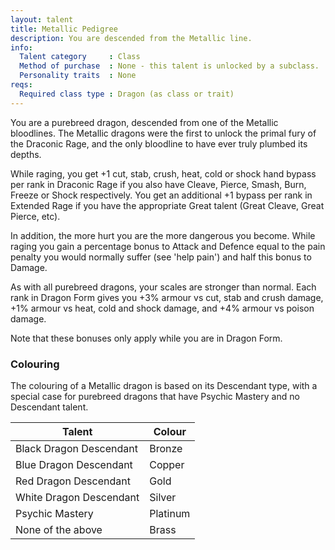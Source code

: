 ```yaml
---
layout: talent
title: Metallic Pedigree
description: You are descended from the Metallic line.
info:
  Talent category     : Class
  Method of purchase  : None - this talent is unlocked by a subclass.
  Personality traits  : None
reqs:
  Required class type : Dragon (as class or trait)
---
```


You are a purebreed dragon, descended from one of the Metallic bloodlines. The Metallic dragons were the first to unlock the primal fury of the Draconic Rage, and the only bloodline to have ever truly plumbed its depths.

While raging, you get +1 cut, stab, crush, heat, cold or shock hand bypass per rank in Draconic Rage if you also have Cleave, Pierce, Smash, Burn, Freeze or Shock respectively. You get an additional +1 bypass per rank in Extended Rage if you have the appropriate Great talent (Great Cleave, Great Pierce, etc).

In addition, the more hurt you are the more dangerous you become. While raging you gain a percentage bonus to Attack and Defence equal to the pain penalty you would normally suffer (see 'help pain') and half this bonus to Damage.

As with all purebreed dragons, your scales are stronger than normal. Each rank in Dragon Form gives you +3% armour vs cut, stab and crush damage, +1% armour vs heat, cold and shock damage, and +4% armour vs poison damage.

Note that these bonuses only apply while you are in Dragon Form.

### Colouring
The colouring of a Metallic dragon is based on its Descendant type, with a special case for purebreed dragons that have Psychic Mastery and no Descendant talent.

Talent | Colour
--- | ---
Black Dragon Descendant | Bronze
Blue Dragon Descendant | Copper
Red Dragon Descendant | Gold
White Dragon Descendant | Silver
Psychic Mastery | Platinum
None of the above | Brass
